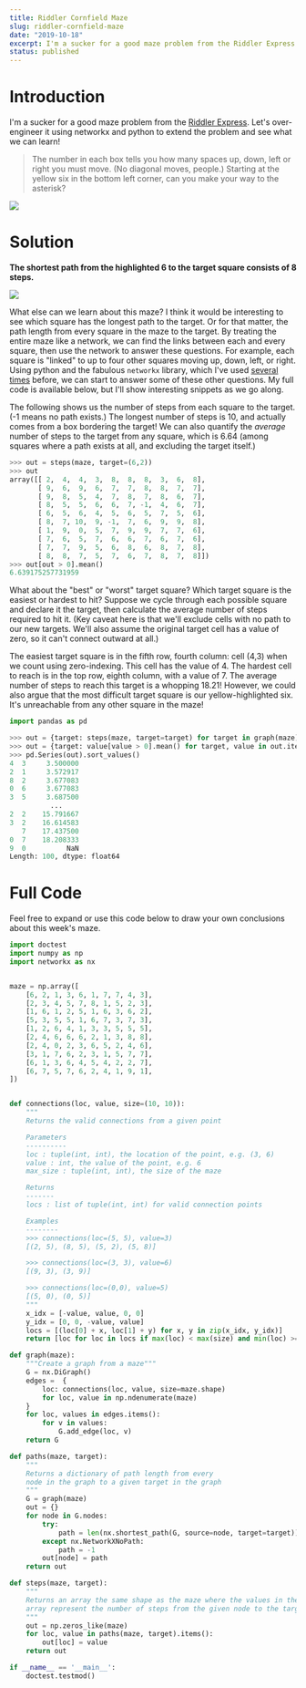 ```yaml
---
title: Riddler Cornfield Maze
slug: riddler-cornfield-maze
date: "2019-10-18"
excerpt: I'm a sucker for a good maze problem from the Riddler Express. Let's over-engineer it using networkx and python to extend the problem and see what we can learn!
status: published
---
```


# Introduction

I'm a sucker for a good maze problem from the <a href="https://fivethirtyeight.com/features/can-you-break-the-riddler-bank/">Riddler Express</a>. Let's over-engineer it using networkx and python to extend the problem and see what we can learn!

> The number in each box tells you how many spaces up, down, left or right you must move. (No diagonal moves, people.) Starting at the yellow six in the bottom left corner, can you make your way to the asterisk?

<img class="img-fluid mx-auto d-block" src="src/assets/img/riddler-cornfield-original.png">

# Solution

**The shortest path from the highlighted 6 to the target square consists of 8 steps.**

<img class="img-fluid mx-auto d-block" src="src/assets/img/riddler-cornfield-solution.png">

What else can we learn about this maze? I think it would be interesting to see which square has the longest path to the target. Or for that matter, the path length from every square in the maze to the target. By treating the entire maze like a network, we can find the links between each and every square, then use the network to answer these questions. For example, each square is "linked" to up to four other squares moving up, down, left, or right. Using python and the fabulous `networkx` library, which I've used <a href="https://www.jtash.com/riddler-maze">several</a> <a href="https://www.jtash.com/riddler-state-superstrings">times</a> before, we can start to answer some of these other questions. My full code is available below, but I'll show interesting snippets as we go along.

The following shows us the number of steps from each square to the target. (-1 means no path exists.) The longest number of steps is 10, and actually comes from a box bordering the target! We can also quantify the _average_ number of steps to the target from any square, which is 6.64 (among squares where a path exists at all, and excluding the target itself.)

```python
>>> out = steps(maze, target=(6,2))
>>> out
array([[ 2,  4,  4,  3,  8,  8,  8,  3,  6,  8],
       [ 9,  6,  9,  6,  7,  7,  8,  8,  7,  7],
       [ 9,  8,  5,  4,  7,  8,  7,  8,  6,  7],
       [ 8,  5,  5,  6,  6,  7, -1,  4,  6,  7],
       [ 6,  5,  6,  4,  5,  6,  5,  7,  5,  6],
       [ 8,  7, 10,  9, -1,  7,  6,  9,  9,  8],
       [ 1,  9,  0,  5,  7,  9,  9,  7,  7,  6],
       [ 7,  6,  5,  7,  6,  6,  7,  6,  7,  6],
       [ 7,  7,  9,  5,  6,  8,  6,  8,  7,  8],
       [ 8,  8,  7,  5,  7,  6,  7,  8,  7,  8]])
>>> out[out > 0].mean()
6.639175257731959
```

What about the "best" or "worst" target square? Which target square is the easiest or hardest to hit? Suppose we cycle through each possible square and declare it the target, then calculate the average number of steps required to hit it. (Key caveat here is that we'll exclude cells with no path to our new targets. We'll also assume the original target cell has a value of zero, so it can't connect outward at all.)

The easiest target square is in the fifth row, fourth column: cell (4,3) when we count using zero-indexing. This cell has the value of 4. The hardest cell to reach is in the top row, eighth column, with a value of 7. The average number of steps to reach this target is a whopping 18.21! However, we could also argue that the most difficult target square is our yellow-highlighted six. It's unreachable from any other square in the maze!

```python
import pandas as pd

>>> out = {target: steps(maze, target=target) for target in graph(maze).nodes}
>>> out = {target: value[value > 0].mean() for target, value in out.items()}
>>> pd.Series(out).sort_values()
4  3     3.500000
2  1     3.572917
8  2     3.677083
0  6     3.677083
3  5     3.687500
          ...
2  2    15.791667
3  2    16.614583
   7    17.437500
0  7    18.208333
9  0          NaN
Length: 100, dtype: float64
```

# Full Code

Feel free to expand or use this code below to draw your own conclusions about this week's maze.

```python
import doctest
import numpy as np
import networkx as nx


maze = np.array([
    [6, 2, 1, 3, 6, 1, 7, 7, 4, 3],
    [2, 3, 4, 5, 7, 8, 1, 5, 2, 3],
    [1, 6, 1, 2, 5, 1, 6, 3, 6, 2],
    [5, 3, 5, 5, 1, 6, 7, 3, 7, 3],
    [1, 2, 6, 4, 1, 3, 3, 5, 5, 5],
    [2, 4, 6, 6, 6, 2, 1, 3, 8, 8],
    [2, 4, 0, 2, 3, 6, 5, 2, 4, 6],
    [3, 1, 7, 6, 2, 3, 1, 5, 7, 7],
    [6, 1, 3, 6, 4, 5, 4, 2, 2, 7],
    [6, 7, 5, 7, 6, 2, 4, 1, 9, 1],
])


def connections(loc, value, size=(10, 10)):
    """
    Returns the valid connections from a given point

    Parameters
    ----------
    loc : tuple(int, int), the location of the point, e.g. (3, 6)
    value : int, the value of the point, e.g. 6
    max_size : tuple(int, int), the size of the maze

    Returns
    -------
    locs : list of tuple(int, int) for valid connection points

    Examples
    --------
    >>> connections(loc=(5, 5), value=3)
    [(2, 5), (8, 5), (5, 2), (5, 8)]

    >>> connections(loc=(3, 3), value=6)
    [(9, 3), (3, 9)]

    >>> connections(loc=(0,0), value=5)
    [(5, 0), (0, 5)]
    """
    x_idx = [-value, value, 0, 0]
    y_idx = [0, 0, -value, value]
    locs = [(loc[0] + x, loc[1] + y) for x, y in zip(x_idx, y_idx)]
    return [loc for loc in locs if max(loc) < max(size) and min(loc) >= 0]

def graph(maze):
    """Create a graph from a maze"""
    G = nx.DiGraph()
    edges =  {
        loc: connections(loc, value, size=maze.shape)
        for loc, value in np.ndenumerate(maze)
    }
    for loc, values in edges.items():
        for v in values:
            G.add_edge(loc, v)
    return G

def paths(maze, target):
    """
    Returns a dictionary of path length from every
    node in the graph to a given target in the graph
    """
    G = graph(maze)
    out = {}
    for node in G.nodes:
        try:
            path = len(nx.shortest_path(G, source=node, target=target)) - 1
        except nx.NetworkXNoPath:
            path = -1
        out[node] = path
    return out

def steps(maze, target):
    """
    Returns an array the same shape as the maze where the values in the
    array represent the number of steps from the given node to the target
    """
    out = np.zeros_like(maze)
    for loc, value in paths(maze, target).items():
        out[loc] = value
    return out

if __name__ == '__main__':
    doctest.testmod()
```
